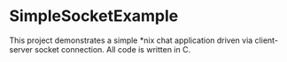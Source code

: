 # SimpleSocketExample
This project demonstrates a simple *nix chat application driven via client-server socket connection. All code is written in C.
